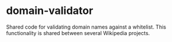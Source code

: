# domain-validator

Shared code for validating domain names against a whitelist.
This functionality is shared between several Wikipedia projects.
